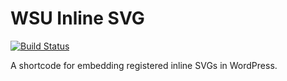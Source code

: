 # WSU Inline SVG

[![Build Status](https://travis-ci.org/washingtonstateuniversity/WSUWP-Plugin-WSU-Inline-SVG.svg?branch=master)](https://travis-ci.org/washingtonstateuniversity/WSUWP-Plugin-WSU-Inline-SVG)

A shortcode for embedding registered inline SVGs in WordPress.

